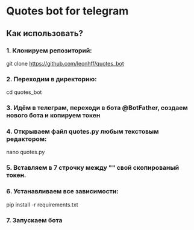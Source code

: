 # Quotes bot for telegram

## Как использовать?
### 1. Клонируем репозиторий:
  git clone https://github.com/leonhff/quotes_bot

### 2. Переходим в директорию:
  cd quotes_bot
  
### 3. Идём в телеграм, переходи в бота @BotFather, создаем нового бота и копируем токен

### 4. Открываем файл quotes.py любым текстовым редактором:
  nano quotes.py

### 5. Вставляем в 7 строчку между "" свой скопированый токен. 

### 6. Устанавливаем все зависимости:
  pip install -r requirements.txt

### 7. Запускаем бота
